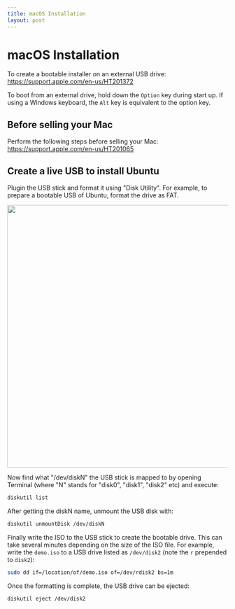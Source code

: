```yaml
---
title: macOS Installation
layout: post
---
```


# macOS Installation

To create a bootable installer on an external USB drive:
https://support.apple.com/en-us/HT201372

To boot from an external drive, hold down the `Option` key during start up. If
using a Windows keyboard, the `Alt` key is equivalent to the option key.

## Before selling your Mac

Perform the following steps before selling your Mac:
https://support.apple.com/en-us/HT201065

## Create a live USB to install Ubuntu

Plugin the USB stick and format it using "Disk Utility". For example, to
prepare a bootable USB of Ubuntu, format the drive as FAT.

<img src="images/diskutility.png" width="600">

Now find what "/dev/diskN" the USB stick is mapped to by opening Terminal
(where "N" stands for "disk0", "disk1", "disk2" etc) and execute:

```bash
diskutil list
```

After getting the diskN name, unmount the USB disk with:

```bash
diskutil unmountDisk /dev/diskN
```

Finally write the ISO to the USB stick to create the bootable drive. This can
take several minutes depending on the size of the ISO file. For example, write
the `demo.iso` to a USB drive listed as `/dev/disk2` (note the `r` prepended to
`disk2`):

```bash
sudo dd if=/location/of/demo.iso of=/dev/rdisk2 bs=1m
```

Once the formatting is complete, the USB drive can be ejected:

```bash
diskutil eject /dev/disk2
```


